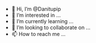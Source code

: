 - 👋 Hi, I’m @Danitupip
- 👀 I’m interested in ...
- 🌱 I’m currently learning ...
- 💞️ I’m looking to collaborate on ...
- 📫 How to reach me ...

<!---
Danitupip/Danitupip is a ✨ special ✨ repository because its `README.md` (this file) appears on your GitHub profile.
You can click the Preview link to take a look at your changes.
--->
